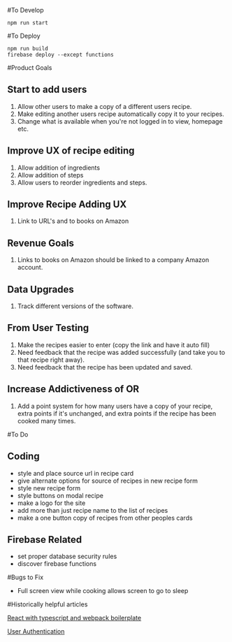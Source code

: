 #To Develop

`npm run start`


#To Deploy

`npm run build`<br>
`firebase deploy --except functions`<br>


#Product Goals

## Start to add users
1. Allow other users to make a copy of a different users recipe.
2. Make editing another users recipe automatically copy it to your recipes.
3. Change what is available when you're not logged in to view, homepage etc.

## Improve UX of recipe editing
1. Allow addition of ingredients
2. Allow addition of steps
3. Allow users to reorder ingredients and steps.

## Improve Recipe Adding UX
1. Link to URL's and to books on Amazon

## Revenue Goals
1. Links to books on Amazon should be linked to a company Amazon account.

## Data Upgrades
1. Track different versions of the software.

## From User Testing
1. Make the recipes easier to enter (copy the link and have it auto fill)
2. Need feedback that the recipe was added successfully (and take you to that recipe right away).
3. Need feedback that the recipe has been updated and saved.

## Increase Addictiveness of OR
1. Add a point system for how many users have a copy of your recipe, extra points if it's unchanged, and extra points if the recipe has been cooked many times.


#To Do

## Coding
- style and place source url in recipe card
- give alternate options for source of recipes in new recipe form
- style new recipe form
- style buttons on modal recipe
- make a logo for the site
- add more than just recipe name to the list of recipes
- make a one button copy of recipes from other peoples cards

## Firebase Related
- set proper database security rules
- discover firebase functions


#Bugs to Fix
- Full screen view while cooking allows screen to go to sleep


#Historically helpful articles

[React with typescript and webpack boilerplate](https://hackernoon.com/react-with-typescript-and-webpack-654f93f34db6)

[User Authentication](https://css-tricks.com/firebase-react-part-2-user-authentication/)